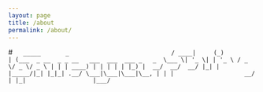 ```yaml
---
layout: page
title: /about
permalink: /about/
---
```


#`    _____       _                            
  / ____|     (_)                           
 | (___  _ __  _ _ __   ___  ___  ___ _   _ 
  \___ \| '_ \| | '_ \ / _ \/ _ \/ _ \ | | |
  ____) | | | | | |_) |  __/  __/  __/ |_| |
 |_____/|_| |_|_| .__/ \___|\___|\___|\__, |
                | |                    __/ |
                |_|                   |___/    `                                                                                                                                             

